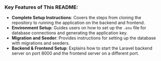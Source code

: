 
### Key Features of This README:
- **Complete Setup Instructions**: Covers the steps from cloning the repository to running the application on the backend and frontend.
- **Environment Setup**: Guides users on how to set up the `.env` file for database connections and generating the application key.
- **Migration and Seeder**: Provides instructions for setting up the database with migrations and seeders.
- **Backend & Frontend Setup**: Explains how to start the Laravel backend server on port 8000 and the frontend server on a different port.
